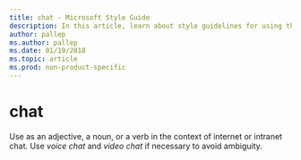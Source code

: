 ```yaml
---
title: chat - Microsoft Style Guide
description: In this article, learn about style guidelines for using the term 'chat' in Microsoft documentation and other terms that you can use in its place.
author: pallep
ms.author: pallep
ms.date: 01/19/2018
ms.topic: article
ms.prod: non-product-specific
---
```


# chat

Use as an adjective, a noun, or a verb in the context of internet or intranet chat. Use *voice chat* and *video chat* if necessary to avoid ambiguity.
